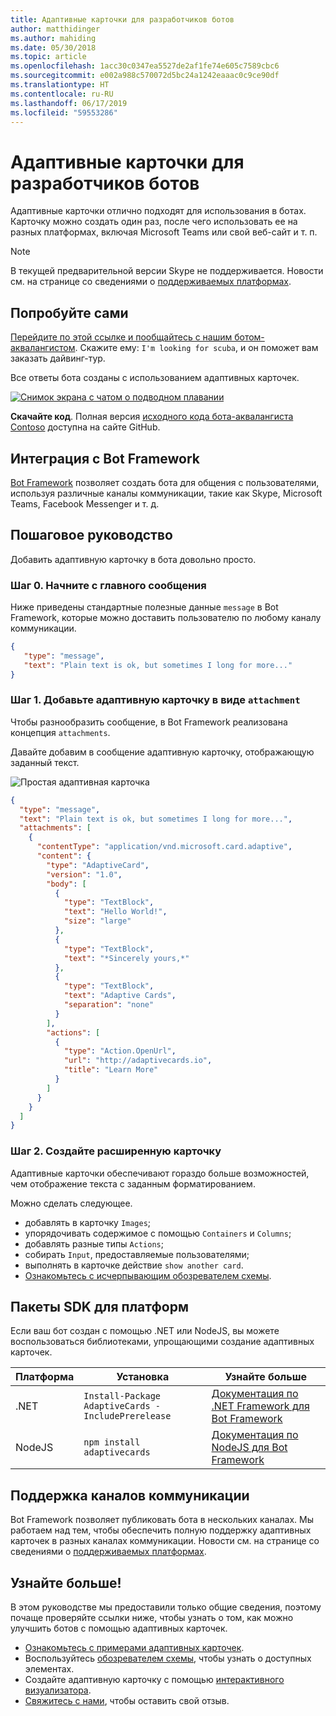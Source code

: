 ```yaml
---
title: Адаптивные карточки для разработчиков ботов
author: matthidinger
ms.author: mahiding
ms.date: 05/30/2018
ms.topic: article
ms.openlocfilehash: 1acc30c0347ea5527de2af1fe74e605c7589cbc6
ms.sourcegitcommit: e002a988c570072d5bc24a1242eaaac0c9ce90df
ms.translationtype: HT
ms.contentlocale: ru-RU
ms.lasthandoff: 06/17/2019
ms.locfileid: "59553286"
---
```

# <a name="adaptive-cards-for-bot-developers"></a>Адаптивные карточки для разработчиков ботов

Адаптивные карточки отлично подходят для использования в ботах. Карточку можно создать один раз, после чего использовать ее на разных платформах, включая Microsoft Teams или свой веб-сайт и т. п.

> [!NOTE]
> В текущей предварительной версии Skype не поддерживается. Новости см. на странице со сведениями о [поддерживаемых платформах](../resources/partners.md).

## <a name="try-it-out"></a>Попробуйте сами

[Перейдите по этой ссылке и пообщайтесь с нашим ботом-аквалангистом](http://contososcubademo.azurewebsites.net/). Скажите ему: `I'm looking for scuba`, и он поможет вам заказать дайвинг-тур.  

Все ответы бота созданы с использованием адаптивных карточек.

[![Снимок экрана с чатом о подводном плавании](media/bots/scuba-chat.png)](http://contososcubademo.azurewebsites.net/)

**Скачайте код**. Полная версия [исходного кода бота-аквалангиста Contoso](https://github.com/matthidinger/ContosoScubaBot
) доступна на сайте GitHub.


## <a name="bot-framework-integration"></a>Интеграция с Bot Framework

[Bot Framework](https://dev.botframework.com/) позволяет создать бота для общения с пользователями, используя различные каналы коммуникации, такие как Skype, Microsoft Teams, Facebook Messenger и т. д.

## <a name="walkthrough"></a>Пошаговое руководство

Добавить адаптивную карточку в бота довольно просто.

### <a name="step-0-start-with-a-basic-message"></a>Шаг 0. Начните с главного сообщения

Ниже приведены стандартные полезные данные `message` в Bot Framework, которые можно доставить пользователю по любому каналу коммуникации.

```json
{
   "type": "message",
   "text": "Plain text is ok, but sometimes I long for more..."
}
```

### <a name="step-1-add-an-adaptive-card-attachment"></a>Шаг 1. Добавьте адаптивную карточку в виде `attachment`

Чтобы разнообразить сообщение, в Bot Framework реализована концепция `attachments`. 

Давайте добавим в сообщение адаптивную карточку, отображающую заданный текст.

![Простая адаптивная карточка](media/bots/hello-adaptivecards.png)

```json
{
  "type": "message",
  "text": "Plain text is ok, but sometimes I long for more...",
  "attachments": [
    {
      "contentType": "application/vnd.microsoft.card.adaptive",
      "content": {
        "type": "AdaptiveCard",
        "version": "1.0",
        "body": [
          {
            "type": "TextBlock",
            "text": "Hello World!",
            "size": "large"
          },
          {
            "type": "TextBlock",
            "text": "*Sincerely yours,*"
          },
          {
            "type": "TextBlock",
            "text": "Adaptive Cards",
            "separation": "none"
          }
        ],
        "actions": [
          {
            "type": "Action.OpenUrl",
            "url": "http://adaptivecards.io",
            "title": "Learn More"
          }
        ]
      }
    }
  ]
}
```

### <a name="step-2-build-even-richer-cards"></a>Шаг 2. Создайте расширенную карточку 

Адаптивные карточки обеспечивают гораздо больше возможностей, чем отображение текста с заданным форматированием. 

Можно сделать следующее. 

* добавлять в карточку `Images`;
* упорядочивать содержимое с помощью `Containers` и `Columns`;
* добавлять разные типы `Actions`;
* собирать `Input`, предоставляемые пользователями;
* выполнять в карточке действие `show another card`.
* [Ознакомьтесь с исчерпывающим обозревателем схемы](http://adaptivecards.io/explorer/). 

## <a name="platform-sdks"></a>Пакеты SDK для платформ

Если ваш бот создан с помощью .NET или NodeJS, вы можете воспользоваться библиотеками, упрощающими создание адаптивных карточек.

Платформа|Установка|Узнайте больше
--------|-------|----------
.NET | `Install-Package AdaptiveCards -IncludePrerelease` | [Документация по .NET Framework для Bot Framework](https://docs.microsoft.com/en-us/bot-framework/dotnet/bot-builder-dotnet-add-rich-card-attachments)
NodeJS | `npm install adaptivecards` | [Документация по NodeJS для Bot Framework](https://docs.microsoft.com/en-us/bot-framework/nodejs/bot-builder-nodejs-send-rich-cards)


## <a name="channel-status"></a>Поддержка каналов коммуникации

Bot Framework позволяет публиковать бота в нескольких каналах. Мы работаем над тем, чтобы обеспечить полную поддержку адаптивных карточек в разных каналах коммуникации. Новости см. на странице со сведениями о [поддерживаемых платформах](../resources/partners.md).


## <a name="dive-in"></a>Узнайте больше!

В этом руководстве мы предоставили только общие сведения, поэтому почаще проверяйте ссылки ниже, чтобы узнать о том, как можно улучшить ботов с помощью адаптивных карточек.

* [Ознакомьтесь с примерами адаптивных карточек](http://adaptivecards.io/samples/).
* Воспользуйтесь [обозревателем схемы](http://adaptivecards.io/explorer), чтобы узнать о доступных элементах.
* Создайте адаптивную карточку с помощью [интерактивного визуализатора](http://adaptivecards.io/visualizer/index.html?hostApp=Skype).
* [Свяжитесь с нами](http://adaptivecards.io/connect), чтобы оставить свой отзыв.
